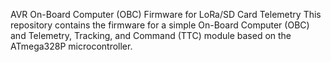 AVR On-Board Computer (OBC) Firmware for LoRa/SD Card Telemetry
This repository contains the firmware for a simple On-Board Computer (OBC) and Telemetry, Tracking, and Command (TTC) module based on the ATmega328P microcontroller.
